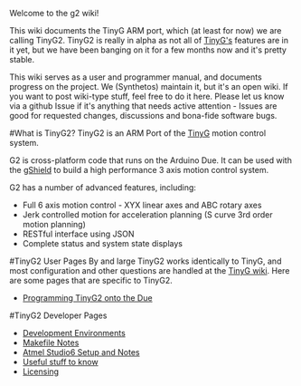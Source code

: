 Welcome to the g2 wiki!

This wiki documents the TinyG ARM port, which (at least for now) we are calling TinyG2. TinyG2 is really in alpha as not all of [TinyG's](https://github.com/synthetos/TinyG) features are in it yet, but we have been banging on it for a few months now and it's pretty stable.

This wiki serves as a user and programmer manual, and documents progress on the project. We (Synthetos) maintain it, but it's an open wiki. If you want to post wiki-type stuff, feel free to do it here. Please let us know via a github Issue if it's anything that needs active attention - Issues are good for requested changes, discussions and bona-fide software bugs.

#What is TinyG2?
TinyG2 is an ARM Port of the [TinyG](https://github.com/synthetos/TinyG) motion control system.

G2 is cross-platform code that runs on the Arduino Due. It can be used with the [gShield](https://github.com/synthetos/grblShield/wiki) to build a high performance 3 axis motion control system.

G2 has a number of advanced features, including:

* Full 6 axis motion control - XYX linear axes and ABC rotary axes
* Jerk controlled motion for acceleration planning (S curve 3rd order motion planning)
* RESTful interface using JSON
* Complete status and system state displays

#TinyG2 User Pages
By and large TinyG2 works identically to TinyG, and most configuration and other questions are handled at the [TinyG wiki](https://github.com/synthetos/TinyG/wiki). Here are some pages that are specific to TinyG2. 
* [Programming TinyG2 onto the Due](https://github.com/synthetos/g2/wiki/Programming-TinyG2)

#TinyG2 Developer Pages
* [Development Environments](https://github.com/synthetos/g2/wiki/Development-Environments)
* [Makefile Notes](https://github.com/synthetos/g2/wiki/Makefile-Notes)
* [Atmel Studio6 Setup and Notes](https://github.com/synthetos/g2/wiki/g2-in-Studio6)
* [Useful stuff to know](https://github.com/synthetos/g2/wiki/Useful-Stuff)
* [Licensing](https://github.com/synthetos/g2/wiki/Licensing)